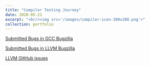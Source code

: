 ```yaml
---
title: "Compiler Testing Journey" 
date: 2020-05-21
excerpt: "<br/><img src='/images/compiler-icon-300x200.png'>"
collection: portfolio
---
```


<a href="https://gcc.gnu.org/bugzilla/buglist.cgi?quicksearch=ALL%20reporter%3Ahaoxintu%40gmail.com&list_id=274685" target="_blank">Submitted Bugs in GCC Bugzilla</a>


<a href="https://bugs.llvm.org/buglist.cgi?field0-0-0=reporter&list_id=192250&order=bug_id%20DESC&query_format=advanced&type0-0-0=substring&value0-0-0=haoxintu%40gmail.com" target="_blank">Submitted Bugs in LLVM Bugzilla</a>

[LLVM GitHub issues](https://github.com/llvm/llvm-project/issues/created_by/haoxintu)

